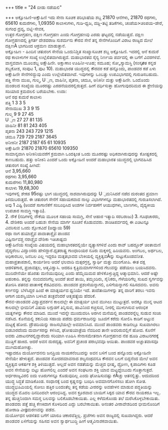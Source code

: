 +++
title = "24 ಬೀಡು ನಡೆಯಲಿ"

+++
ಅಕ್ಷೋಹಿಣಿ-ಅಕ್ಷೌಹಿಣಿ ಇದು ಸೇನಾ ಸೂಚಕ ಪರಿಭಾಷೆಯ ಶಬ್ದ 21870 ಆನೆಗಳು, 21870 ರಥಗಳು, 65610 ಕುದುರೆಗಳು, 1,09350 ಕಾಲಾಳುಗಳು, ಗುಡಿ-ಧ್ವಜ, ದಡ್ಡಿ-ತಟ್ಟಿ ತಡಿಕೆಗಳು, ಚಂಪೆಯ>ಚಂಪಯ-ಡೇರೆ, ಸುಗಂಧ ದ್ರವ್ಯ, ಬಿಟ್ಟಿ-ಸೇವಕ,  
ಉತ್ತರ ಗೋಗ್ರಹಣ, ದಕ್ಷಿಣ ಗೋಗ್ರಹಣ ಎಂದು ಗೋಗ್ರಹಣವು ಎರಡು ಘಟ್ಟದಲ್ಲಿ ನಡೆಯುತ್ತದೆ. ದಕ್ಷಿಣ ಗೋಗ್ರಹಣದಲ್ಲಿ ತ್ರಿಗರ್ತ ದೇಶದರಾಜ ಸುಶರ್ಮನು ಕೌರವ ಸೇನೆ ತನ್ನ ಸೇನೆಗಳೊಂದಿಗೆ ವಿರಾಟ ರಾಜ್ಯದ ಮೇಲೆ ದಕ್ಷಿಣÀ ಭಾಗದಿಂದ ಆಕ್ರಮಣ ಮಾಡುತ್ತಾನೆ.  
ಅಕ್ಷೋಹಿಣ - ಹಿಂದಿನ ಚತುರಂಗ ಸೇನೆಯ ಒಂದುನಿಶ್ಚಿತ ಸಂಖ್ಯಾಸೂಚಕ ಶಬ್ದ ಅಕ್ಷೋಹಿಣಿ. ಇದರಲ್ಲಿ ಆನೆ ಕುದುರೆ ರಥ ಕಾಲಾಳುಗಳ ಸಂಖ್ಯೆ ಉಲ್ಲೆಖಿತವಾಗಿರುತ್ತದೆ. ಮಹಾಭಾರತದ ಸೈನ್ಯ ನಿರ್ಣಯ ಪರ್ವದಲ್ಲಿ ಈ ಬಗೆಗೆ ವಿವರಗಳಿವೆ. ವಾಸ್ತವವಾಗಿ ಮೂಲಶಬ್ದ ಅಕ್ಷೌಹಿಣೀ. ಅಕ್ಷಾಣಾಂ ಊಹಿನೀ-ಊಹ; ಸಮೂಹ; ಸೋ„ಸ್ಯಾಮಸ್ತಿ (ಸಂಸ್ಕøತ ಕನ್ನಡ ಶಬ್ದಕೋಶ, ಸಂಪುಟ 1, ಪುಟ 10). ಮಹಾಭಾರತ ಯುದ್ಧದಲ್ಲಿ ಕೌರವರ ಕಡೆ ಹನ್ನೊಂದು, ಪಾಂಡವರ ಕಡೆ ಏಳು ಅಕ್ಷೌಹಿಣೀ ಸೇನೆಗಳಿದ್ದುವು ಎಂದು ಉಲ್ಲೇಖಿತವಾಗಿದೆ. ಇವುಗಳನ್ನು ಒಂಬತ್ತು ಉಪವಿಭಾಗದಲ್ಲಿ ಗುರುತಿಸಬಹುದು. ಪತ್ತಿ ಸೇನಾ ಮುಖ, ಗುಲ್ಮ, U್ಪಣ, ವಾಹಿನೀ, ಪೃತನಾ, ಚಮೂ, ಅನಿಕಿನೀ ಮತ್ತು ಅಕ್ಷೌಹಿಣೀ. ಒಂದೊಂದು ಮಂಡಲದ ಸಂಖ್ಯೆಯ ಮೂರರಷ್ಟು ಎರಡನೆಯದರಲ್ಲಿರುತ್ತದೆ. ಹೀಗೆ ವರ್ಧಿಸುತ್ತಾ ಹೋಗುವುದರಿಮದ ಈ ಶ್ರೇಣಿಯನ್ನು ಸರಿಯಾದ ಕ್ರಮದಲಲಿ ಬರೆಯಬೇಕು. ಉದಾ:   
ಆನೆ ರಥ ಕುದುರೆ ಕಾಲಾಳು  
ಪತ್ತಿ 1 3 3 5  
ಸೇನಾಮುಖ 3 3 9 15  
ಗುಲ್ಮ 9 9 27 45  
U್ಪಣ 27 27 81 135  
ವಾಹಿನೀ 81 81 243 405  
ಪೃತನಾ 243 243 729 1215  
ಚಮೂ 729 729 2187 3645  
ಅನೀಕಿನೀ 2187 2187 65 61 10935  
ಅಕ್ಷೌಹಿಣೀ 21870 21870 65610 109350  
ಸಾಮಾನ್ಯವಾಗಿ ಅನೀಕಿನಿಯವರೆಗೆ ಕ್ರಮವಾಗಿ ಒಂದಕ್ಕಿಂತ ಒಂದು ಮೂರರಷ್ಟು ಅಧಿಕವಾಗಿರುವುದನ್ನು ಕೋಷ್ಟಕದಲ್ಲಿ ಕಾಣಬಹುದು. ಹತ್ತು ಅನೀಕಿನಿ ಎಂದರೆ ಒಂದು ಅಕ್ಷೋಹಿಣಿ ಅಂದರೆ ಮಹಾಭಾರತ ಯುದ್ಧದಲ್ಲಿ ಭಾಗವಹಿಸಿದ ಚತುರಂಗ ಸಂಖ್ಯೆ ಹೀಗಿದೆ:   
ಆನೆ 3,95,660  
ರಥಗಳು 3,95,660  
ಕುದುರೆಗಳು 11,80,980  
ಕಾಲಾಳು 19,68,300  
ಇವುಗಳಲ್ಲಿ ಶೇಕಡ 95ರಷ್ಟು ಭಾಗ ಯುದ್ಧದಲ್ಲಿ ನಾಶವಾಗಿರುವುದನ್ನು U್ಪಮನಿಸಿದರೆ ನಡೆದ ದುರಂತದ ಪ್ರಮಾಣ ತಿಳಿದುಬರುತ್ತದೆ. ಈ ಚತುರಂಗ ಸೇನೆಗೆ ಸಹಾಯಕವಾದ ನಾಲ್ಕು ವಿಭಾಗಗಳನ್ನೂ ಮಹಾಭಾರತದಲ್ಲಿ ಗುರುತಿಸಲಾಗಿದೆ. ಅವು 1 ವಿಷ್ಟಿ (ಅಂದರೆ ಸಾಗಾಣಿಕೆಗೆ ಸಂಬಂಧಿಸಿದ ಅಂಶಗಳ ನಿರ್ವಹಣೆಗೆ ಆಯುಧಗಳು, ಬಾಣಗಳು, ವೈದ್ಯಕೀಯ ಉಪಚಾರ ಸಾಮಗ್ರ್ರಿ ಇತ್ಯಾದಿ).  
2. ನೌಕೆ (ನದಿಗಳಲ್ಲಿ ನೌಕೆಯ ಮೂಲಕ ಸಹಾಯ ಸಾಮಗ್ರಿ, ಸೇನೆ ಆಹಾರ ಇತ್ಯಾದಿ ಸರಬರಾಜು) 3. ಗೂಢಚಾರರು, 4. ದೇಶಿಕರು ಅಂದರೆ ಬಹುಶಃ ಸೇನೆಯ ಮಾರ್ಗ ಸೂಚನೆ ಕೊಡುವವರು. ಶಾಚಿತಿಪರ್ವದಲ್ಲಿ ಈ ಎಚಿಟನ್ನೂ ವಿವರಿಸುವ ಒಂದು ಶ್ಲೋಕವಿದೆ (ಅಧ್ಯಾಯ 59)  
ರಥಾ ನಾಗ ಹಯಾಶ್ಚೈವ ಪಾದಾತಾಶ್ಚೈವ ಪಾಂಡವ  
ವಿಷ್ಟಿರ್ನಾವಶ್ಚ ನರಾಶ್ಚೈವ ದೇಶಿಕಾ ಇತಿಚಾಷ್ಟವಃ  
ಅಕ್ಷೌಹಿಣಿಯ ಸಂಖ್ಯೆಯ ವಿಷಯದಲ್ಲಿ ಮಹಾಭಾರತದಲ್ಲಿಯೇ ವ್ಯತ್ಯಾಸಗಳಿವೆ ಎಂದು ರಾವ್ ಬಹದ್ದೂರ್ ಚಿಂತಾಮಣಿ ವೈದ್ಯರೆಂಬ ವಿದ್ವಾಂಸರು ಹೇಳಿದ್ದಾರೆ.ಧೃತರಾಷ್ಟ್ರ ಗಾಂಧಾರಿಯರ ನೂರು ಮಕ್ಕಳಲ್ಲಿ ಹಿರಿಯವನು. ಅಂಗಬಲ, ಅರ್ಥಬಲ, ಅಧಿಕಾರಬಲ, ಜನಬಲ ಎಲ್ಲ ಇದ್ದರೂ ಮತ್ಸತಭಾವದ ಬೆಂಕಿಯಲ್ಲಿ ವ್ಯಕ್ತಿತ್ವವÀನ್ನು ಸುಟ್ಟುಕೊಂಡವನೀತ. ಮಹಾಪ್ರತಾಪಶಾಲಿ, ಕಾರ್ಯಶೀಲ ಆದರೆ ಛಲವಾದಿ ಮತ್ಸರಗ್ರಸ್ತ, ಸ್ವಾರ್ಥಿ ಮತ್ತು ಮುಂಗೋಪಿ. ಈತ ದಕ್ಷ ಆಡಳಿತಗಾರ, ಪ್ರಜಾವತ್ಸಲ, ಆತ್ಮವಿಶ್ವಾಸಿ. ಆದರೂ ಕೃತ್ರಿಮಮಾರ್ಗಗಳಿಂದ ಗೆಲುವನ್ನು ಪಡೆಯಲು ಬಯಸಿದವನು. ಮುರಿದೇನೆಯೇ ಹೊರತು ಮಣಿಯುವುದಿಲ್ಲ ಎಂದು ಹೆಮ್ಮೆಯಿಮದ ಹೇಳಿಕೊಳ್ಳುತ್ತಿದ್ದ ಆತ್ಮಾಭಿಮಾನಿ. ಆದರೆ ಅಷ್ಟೇ ಅಹಂಕಾರಿ. ತನ್ನನ್ನು ನಂಬಿದವರಿಗೆಲ್ಲ ಅಂದರೆ ತಂದೆ ತಾಯಿ, ತಮ್ಮಂದಿರು, ಸೈನಿಕರು, ಗೆಳೆಯರಿಗೆಲ್ಲ ಸುಖದ ಸ್ವರ್ಗವನ್ನು ತೋರಿಸಿ ಪತನದ ಪಾತಾಳಕ್ಕೆ ಕೆಡವಿದವನು. ಪಾಂಡವರ ಪ್ರಶಂಸೆಯನ್ನಾಗಲಿ, ಏಳಿಗೆಯನ್ನಾಗಲಿ ಸಹಿಸದವನು. ಅವನು ಕರ್ಣನನ್ನು ಬೆಳೆಸಿದ್ದರ ಹಿಂದೆ ಈ ಮಾತ್ಸರ್ಯದ ಧ್ವನಿಯೇ ಇದೆ. ತಂದೆತಾಯಿಗಳನ್ನು ತನ್ನ ದಾರಿಗೆ ತರಲು ಇವನು ಆಗಾಗ ಯಶಸ್ವಿಯಾಗಿ ಬಳಸಿದ ತಂತ್ರವೆಂದರೆ ಆತ್ಮಹತ್ಯೆಯ ಹೆದರಿಕೆ.  
ಕೌರವ-ಪಾಂಡವರ ವಿದ್ಯಾಪ್ರದರ್ಶನ ಕಾಲದಲ್ಲೇ ಈ ಮಾತ್ಸರ್ಯ ಭಾವ ಮುಗಿಲು ಮುಟ್ಟುತ್ರದೆ. ಅದಕ್ಕೂ ಮುನ್ನ ಆಟದ ಕಾಲದಲ್ಲೇ ಭೀಮನಿಗೆ ವಿಷಯ ಲಗ್ಗುಡಗೆ ತಿನ್ನಿಸುವ, ಹಾವಿನಿಂದ ಕಚ್ಚಿಸುವ, ನೀರಲ್ಲಿ ಮುಳುಗಿಸುವ ಆರಂಭಿಕ ಯತ್ನಗಳನ್ನು ಕೌರವ ಮಾಡಿದ. ಮುಂದೆ ಇದನ್ನೇ ಮುಂದುವರಿಸಿ ಅರಗಿನ ಮನೆಯಲ್ಲಿ ಪಾಂಡವರನ್ನೆಲ್ಲ ಸುಡುವ ಸಂಚು ನಡೆಸಿದ. ಕೊನೆಯಲ್ಲಿ ಶಕುನಿಯ ಸಹಾಯ ಪಡೆದು ಧರ್ಮರಾಜನನ್ನು ಜೂಜಿಗೆ ಕರೆದು ಸೋಲಿಸಿ ಕಾಡಿಗೆ ಅಟ್ಟುವ ಮಟ್ಟಕ್ಕೆ ಹೋದ. ದ್ರೌಪದಿಯನ್ನು ರಾಜಸಭೆಯಲ್ಲೇ ಅವಮಾನಿಸಿದ. ಮುಂದೆ ಪಾಂಡವರು ಕಾಡಿನಲ್ಲೂ ಸುಖವಾಗಿರಲು ಬಿಡಬಾರದೆಂದು ದುರ್ವಾಸರನ್ನು ಕಳಿಸಿದ, ಘೋಷಯಾತ್ರೆಯ ನೆವದಿಂದ ತಾನೇ ಅವರಿರುವಲ್ಲಿಗೆ ಹೋದ. ಕೊನೆಗೆ ಅವರು ವಿರಾಟನಗರಲ್ಲಿದ್ದಾರೆಂದು ಸರಿಯಾಗಿ ಊಹಿಸಿ ಸೇನಾಸಮೇತನಾಗಿ ಗೋಗ್ರಹಣದ ನೆಪ ಹೂಡಿ ವಿರಾಟನಗರಕ್ಕೆ ಮುತ್ತಿಗೆ ಹಾಕಿದ. ಆದರೆ ಅವನ ದುರದೃಷ್ಟ. ಅವನಿಗೆ ಪ್ರಚಂಡ ಪರಾಭವವೂ ಆಯಿತು. ಪಾಂಡವರ ಅಜ್ಞಾತವಾಸವೂ ಮುಗಿದುಹೋಗಿತ್ತು.  
ಇಷ್ಟಾದರೂ ದುರ್ಯೋದನನು ಜನಪ್ರಿಯ ನಾಯಕನೆಂಬುದನ್ನು ಅವನ ಬಳಿಗೆ ಬಂದ ಹನ್ನೊಂದು ಅಕ್ಷೋಹಿಣೀ ಸೇನೆಯೇ ಹೇಳುತ್ತದೆ. ಪಾಂಡವರ ಸೋದರಮಾವನಾದ ಶಲ್ಯನಂಥವನೂ ಕೌರವನ ಬಲಗೆ ಬಿದ್ದನೆಂದ ಮೇಲೆ ಅವನ ವ್ಯಕ್ತಿತ್ವದ ಆಕರ್ಷಕ ಶಕ್ತಿ ತಿಳಿಯುತ್ತದೆ. ಅಲ್ಲದೆ ಅವನ ನಡತೆಯನ್ನು ಮೆಚ್ಚದ ಭೀಷ್ಮ, ದ್ರೋಣ, ಕೃಪಾದಿಗಳು ಕೂಡ ಅವನ ಸೇನೆಯನ್ನು ಬಿಟ್ಟು ಹೋಗಲಿಲ್ಲ ಎಂದರೆ ಅವನ ಸಂಘಟನಾ ಶಕ್ತಿ ಯಾವ ಮಟ್ಟದ್ದೆಂಬುದು ಗೊತ್ತಾಗುತ್ರದೆ. ಅರ್ಧರಾಜ್ಯವಿರಲಿ ಐದು ಊರುಗಳನ್ನೂ ಕೊಡುವುದಿಲ್ಲ ಎಂದು ಘೋಷಿಸುವಷ್ಟು ಕೆÀಚ್ಚು ಆತನಲ್ಲಿತ್ತು. ಆದುದರಿಂದ ಯುದ್ಧ ಸಿದ್ಧತೆ ಮಾಡಿಕೊಂಡ. ಸಂಧಾನಕ್ಕೆ ಬಂದ ಕೃಷ್ಣನನ್ನು ಬಂಧಿಸಿ ಅವಮಾನಗೊಳಿಸಲು ಹೋಗಿ ಸೋತ. ಯುದ್ಧಭೂಮಿಯಲ್ಲಿ ಸೋಲು ಹತ್ತಿರ ಬಂದಂತೆಲ್ಲ ತನ್ನ ಕಡೆಯ ವೀರರನ್ನು ಅವಹೇಳನ ಮಾಡುವ ಪದ್ಧತಿಯನ್ನು ಯುದ್ಧದ ಮೊದಲ ದಿನದಿಂದಲೇ ಆರಂಭಿಸಿದ್ದ. ಅವನ ಕ್ರೂರವಾದ ಬಾಯಿಗೆ ಸಿಕ್ಕದ ಯಾವ ಕೌರವ ನಾಯಕರೂ ಇಲ್ಲ. ತನ್ನ ಹುಚ್ಚಿನಿಂದಾಗಿ ಸಮಸ್ತ ಬಲವನ್ನು ಬಲಿಕೊಡಬೇಕಾಯಿತು. ಎಲ್ಲ ಕಳೆದುಕೊಂಡು ತಲೆ ಮರೆಸಿಕೊಳ್ಳಬೇಕಾಯಿತು. ಪಾಂಡವರು ಪತ್ತೆ ಹಚ್ಚಿ ಕೆಣಕಿದಾಗ ಕೊಳದಿಂದ ಎದ್ದು ಬರಬೇಕಾಯಿತು. ಅನಂತರ ವೀರಾವೇಶದಿಂದ ಭೀಮನೊಂದಿಗೆ ಹೋರಾಡಿ ವೀgಮರಣವನ್ನು ಪಡೆದ.  
ದುರ್ಯೋಧನ ಆಡಳಿತದ ಬಗೆಗೆ ಯಾರೂ ಚಕಾರವೆತ್ತಿಲ್ಲ. ಪ್ರಜೆಗಳು ಅವನ ರಾಜ್ಯದಲ್ಲಿ ಸುಖವಾಗಿದ್ದರು. ಆದರೆ ಪಾಂಡವರ ಏಳಿಗೆಯನ್ನು ಸಹಿಸದ ಅವನ ಸ್ವಾರ್ಥಬುದ್ಧಿ ಹೀಗೆ ಆತ್ಮವಿನಾಶಕವಾಯಿತು.